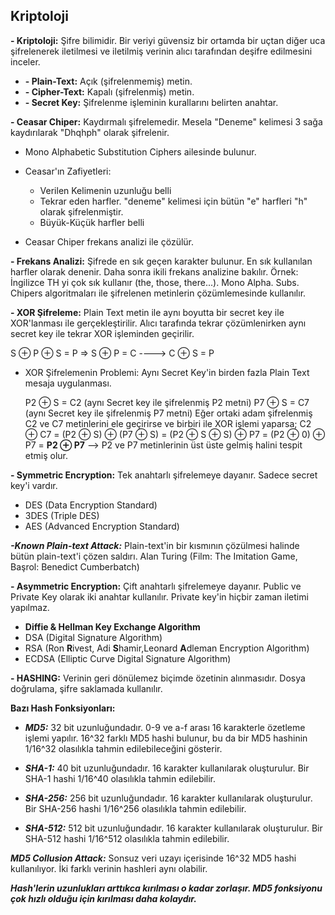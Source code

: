 ## Kriptoloji

**- Kriptoloji:** Şifre bilimidir. Bir veriyi güvensiz bir ortamda bir uçtan diğer uca şifrelenerek iletilmesi ve iletilmiş verinin alıcı tarafından deşifre edilmesini inceler.

 * **- Plain-Text:** Açık (şifrelenmemiş) metin.
 * **- Cipher-Text:** Kapalı (şifrelenmiş) metin.
 * **- Secret Key:** Şifrelenme işleminin kurallarını belirten anahtar. 

**- Ceasar Chiper:** Kaydırmalı şifrelemedir. Mesela "Deneme" kelimesi 3 sağa kaydırılarak "Dhqhph" olarak şifrelenir.

  * Mono Alphabetic Substitution Ciphers ailesinde bulunur.

  * Ceasar'ın Zafiyetleri:
    * Verilen Kelimenin uzunluğu belli
    * Tekrar eden harfler. "deneme" kelimesi için bütün "e" harfleri "h" olarak şifrelenmiştir.
    * Büyük-Küçük harfler belli
  
  * Ceasar Chiper frekans analizi ile çözülür. 
  
**- Frekans Analizi:** Şifrede en sık geçen karakter bulunur. En sık kullanılan harfler olarak denenir. Daha sonra ikili frekans analizine bakılır. Örnek: İngilizce TH yi çok sık kullanır (the, those, there...). Mono Alpha. Subs. Chipers algoritmaları ile şifrelenen metinlerin çözümlemesinde kullanılır.

**- XOR Şifreleme:** Plain Text metin ile aynı boyutta bir secret key ile XOR'lanması ile gerçekleştirilir. Alıcı tarafında tekrar çözümlenirken aynı secret key ile tekrar XOR işleminden geçirilir.
  
  S ⊕ P ⊕ S = P => S ⊕ P = C ----> C ⊕ S = P
  
  * XOR Şifrelemenin Problemi: Aynı Secret Key'in birden fazla Plain Text mesaja uygulanması.
  
    P2 ⊕ S = C2 (aynı Secret key ile şifrelenmiş P2 metni)
    P7 ⊕ S = C7 (aynı Secret key ile şifrelenmiş P7 metni)
    Eğer ortaki adam şifrelenmiş C2 ve C7 metinlerini ele geçirirse ve birbiri ile XOR işlemi yaparsa;
     C2 ⊕ C7 = (P2 ⊕ S) ⊕ (P7 ⊕ S) = (P2 ⊕ S ⊕ S) ⊕ P7 = (P2 ⊕ 0) ⊕ P7 = **P2 ⊕ P7** --> P2 ve P7 metinlerinin üst üste gelmiş halini tespit etmiş olur.

**- Symmetric Encryption:** Tek anahtarlı şifrelemeye dayanır. Sadece secret key'i vardır.

 * DES (Data Encryption Standard)
 * 3DES (Triple DES)
 * AES (Advanced Encryption Standard)

  ***-Known Plain-text Attack:*** Plain-text'in bir kısmının çözülmesi halinde bütün plain-text'i çözen saldırı. Alan Turing (Film: The Imitation Game, Başrol: Benedict Cumberbatch)
 
 

**- Asymmetric Encryption:** Çift anahtarlı şifrelemeye dayanır. Public ve Private Key olarak iki anahtar kullanılır. Private key'in hiçbir zaman iletimi yapılmaz.

 * **Diffie & Hellman Key Exchange Algorithm**
 * DSA (Digital Signature Algorithm)
 * RSA (Ron **R**ivest, Adi **S**hamir,Leonard **A**dleman Encryption Algorithm)
 * ECDSA (Elliptic Curve Digital Signature Algorithm)


**- HASHING:** Verinin geri dönülemez biçimde özetinin alınmasıdır. Dosya doğrulama, şifre saklamada kullanılır.

 **Bazı Hash Fonksiyonları:**

  * ***MD5:*** 32 bit uzunluğundadır. 0-9 ve a-f arası 16 karakterle özetleme işlemi yapılır. 
    16^32 farklı MD5 hashi bulunur, bu da bir MD5 hashinin 1/16^32 olasılıkla tahmin edilebileceğini gösterir.

  * ***SHA-1:*** 40 bit uzunluğundadır. 16 karakter kullanılarak oluşturulur.
    Bir SHA-1 hashi 1/16^40 olasılıkla tahmin edilebilir.
  * ***SHA-256:*** 256 bit uzunluğundadır. 16 karakter kullanılarak oluşturulur.
    Bir SHA-256 hashi 1/16^256 olasılıkla tahmin edilebilir.
  * ***SHA-512:*** 512 bit uzunluğundadır. 16 karakter kullanılarak oluşturulur.
    Bir SHA-512 hashi 1/16^512 olasılıkla tahmin edilebilir.

   ***MD5 Collusion Attack:*** Sonsuz veri uzayı içerisinde 16^32 MD5 hashi kullanılıyor. İki farklı verinin hashleri aynı olabilir.
  
   ***Hash'lerin uzunlukları arttıkca kırılması o kadar zorlaşır. MD5 fonksiyonu çok hızlı olduğu için kırılması daha kolaydır.***




